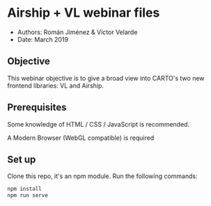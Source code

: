 # Airship + VL webinar files

* Authors: Román Jiménez & Víctor Velarde
* Date: March 2019


## Objective

This webinar objective is to give a broad view into CARTO's two new frontend libraries: VL and Airship.

## Prerequisites

Some knowledge of HTML / CSS / JavaScript is recommended.

A Modern Browser (WebGL compatible) is required

## Set up

Clone this repo, it's an npm module. Run the following commands:

```sh
npm install
npm run serve
```
